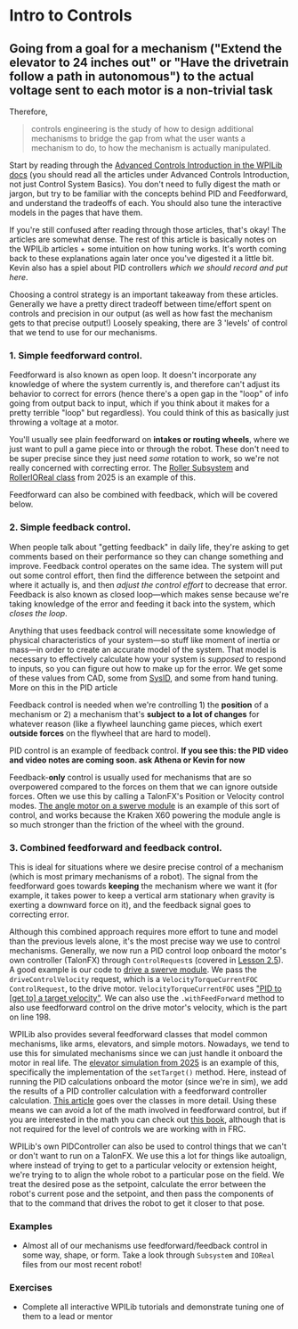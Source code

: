 # Intro to Controls

## Going from a goal for a mechanism ("Extend the elevator to 24 inches out" or "Have the drivetrain follow a path in autonomous") to the actual voltage sent to each motor is a non-trivial task

Therefore, 
> controls engineering is the study of how to design additional mechanisms to bridge the gap from what the user wants a mechanism to do, to how the mechanism is actually manipulated.

Start by reading through the [Advanced Controls Introduction in the WPILib docs](https://docs.wpilib.org/en/stable/docs/software/advanced-controls/introduction/control-system-basics.html) (you should read all the articles under Advanced Controls Introduction, not just Control System Basics).
You don't need to fully digest the math or jargon, but try to be familiar with the concepts behind PID and Feedforward, and understand the tradeoffs of each.
You should also tune the interactive models in the pages that have them.

If you're still confused after reading through those articles, that's okay! 
The articles are somewhat dense.
The rest of this article is basically notes on the WPILib articles + some intuition on how tuning works.
It's worth coming back to these explanations again later once you've digested it a little bit.
Kevin also has a spiel about PID controllers _which we should record and put here_.

Choosing a control strategy is an important takeaway from these articles.
Generally we have a pretty direct tradeoff between time/effort spent on controls and precision in our output (as well as how fast the mechanism gets to that precise output!)
Loosely speaking, there are 3 'levels' of control that we tend to use for our mechanisms.

### 1. Simple feedforward control.
   Feedforward is also known as open loop.
   It doesn't incorporate any knowledge of where the system currently is, and therefore can't adjust its behavior to correct for errors (hence there's a open gap in the "loop" of info going from output back to input, which if you think about it makes for a pretty terrible "loop" but regardless).
   You could think of this as basically just throwing a voltage at a motor.
   
   You'll usually see plain feedforward on **intakes or routing wheels**, where we just want to pull a game piece into or through the robot.
   These don't need to be super precise since they just need *some* rotation to work, so we're not really concerned with correcting error.
   The [Roller Subsystem](https://github.com/HighlanderRobotics/Reefscape/blob/83a11f1bb1dfd20c04c3dc6a0e548773f11dfc58/src/main/java/frc/robot/subsystems/roller/RollerSubsystem.java#L45) and [RollerIOReal class](https://github.com/HighlanderRobotics/Reefscape/blob/83a11f1bb1dfd20c04c3dc6a0e548773f11dfc58/src/main/java/frc/robot/subsystems/roller/RollerIOReal.java#L99) from 2025 is an example of this.

   Feedforward can also be combined with feedback, which will be covered below.

### 2. Simple feedback control.
   When people talk about "getting feedback" in daily life, they're asking to get comments based on their performance so they can change something and improve.
   Feedback control operates on the same idea.
   The system will put out some control effort, then find the difference between the setpoint and where it actually is, and then *adjust the control effort* to decrease that error.
   Feedback is also known as closed loop—which makes sense because we're taking knowledge of the error and feeding it back into the system, which *closes the loop*.
   
   Anything that uses feedback control will necessitate some knowledge of physical characteristics of your system—so stuff like moment of inertia or mass—in order to create an accurate model of the system.
   That model is necessary to effectively calculate how your system is *supposed* to respond to inputs, so you can figure out how to make up for the error.
   We get some of these values from CAD, some from [SysID](https://docs.wpilib.org/en/stable/docs/software/advanced-controls/system-identification/introduction.html), and some from hand tuning.
   More on this in the PID article

   Feedback control is needed when we're controlling 1) the **position** of a mechanism or 2) a mechanism that's **subject to a lot of changes** for whatever reason (like a flywheel launching game pieces, which exert **outside forces** on the flywheel that are hard to model).

   PID control is an example of feedback control. **If you see this: the PID video and video notes are coming soon. ask Athena or Kevin for now**

   Feedback-**only** control is usually used for mechanisms that are so overpowered compared to the forces on them that we can ignore outside forces.
   Often we use this by calling a TalonFX's Position or Velocity control modes.
   [The angle motor on a swerve module](https://github.com/HighlanderRobotics/Reefscape/blob/83a11f1bb1dfd20c04c3dc6a0e548773f11dfc58/src/main/java/frc/robot/subsystems/swerve/ModuleIOReal.java#L203) is an example of this sort of control, and works because the Kraken X60 powering the module angle is so much stronger than the friction of the wheel with the ground.

### 3. Combined feedforward and feedback control.
   This is ideal for situations where we desire precise control of a mechanism (which is most primary mechanisms of a robot).
   The signal from the feedforward goes towards **keeping** the mechanism where we want it (for example, it takes power to keep a vertical arm stationary when gravity is exerting a downward force on it), and the feedback signal goes to correcting error.

   Although this combined approach requires more effort to tune and model than the previous levels alone, it's the most precise way we use to control mechanisms.
   Generally, we now run a PID control loop onboard the motor's own controller (TalonFX) through `ControlRequest`s (covered in [Lesson 2.5](Docs\2_Architecture\2.5_KitbotExampleWalkthrough.md)).
   A good example is our code to [drive a swerve module](https://github.com/HighlanderRobotics/Reefscape/blob/83a11f1bb1dfd20c04c3dc6a0e548773f11dfc58/src/main/java/frc/robot/subsystems/swerve/ModuleIOReal.java#L198).
   We pass the `driveControlVelocity` request, which is a `VelocityTorqueCurrentFOC` `ControlRequest`, to the drive motor.
   `VelocityTorqueCurrentFOC` uses ["PID to [get to] a target velocity"](https://api.ctr-electronics.com/phoenix6/release/java/com/ctre/phoenix6/controls/VelocityTorqueCurrentFOC.html).
   We can also use the `.withFeedForward` method to also use feedforward control on the drive motor's velocity, which is the part on line 198.

   WPILib also provides several feedforward classes that model common mechanisms, like arms, elevators, and simple motors.
   Nowadays, we tend to use this for simulated mechanisms since we can just handle it onboard the motor in real life.
   The [elevator simulation from 2025](https://github.com/HighlanderRobotics/Reefscape/blob/83a11f1bb1dfd20c04c3dc6a0e548773f11dfc58/src/main/java/frc/robot/subsystems/elevator/ElevatorIOSim.java#L53) is an example of this, specifically the implementation of the `setTarget()` method.
   Here, instead of running the PID calculations onboard the motor (since we're in sim), we add the results of a PID controller calculation with a feedforward controller calculation.
   [This article](https://docs.wpilib.org/en/stable/docs/software/advanced-controls/controllers/feedforward.html#feedforward-control-in-wpilib) goes over the classes in more detail.
   Using these means we can avoid a lot of the math involved in feedforward control, but if you are interested in the math you can check out [this book](https://file.tavsys.net/control/controls-engineering-in-frc.pdf), although that is not required for the level of controls we are working with in FRC.

   WPILib's own PIDController can also be used to control things that we can't or don't want to run on a TalonFX.
   We use this a lot for things like autoalign, where instead of trying to get to a particular velocity or extension height, we're trying to to align the whole robot to a particular pose on the field.
   We treat the desired pose as the setpoint, calculate the error between the robot's current pose and the setpoint, and then pass the components of that to the command that drives the robot to get it closer to that pose.

### Examples

- Almost all of our mechanisms use feedforward/feedback control in some way, shape, or form. Take a look through `Subsystem` and `IOReal` files from our most recent robot!

### Exercises

- Complete all interactive WPILib tutorials and demonstrate tuning one of them to a lead or mentor
